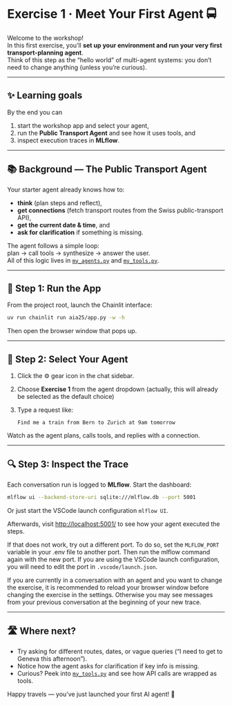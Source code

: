 # Exercise 1 · Meet Your First Agent 🚍

Welcome to the workshop!  
In this first exercise, you’ll **set up your environment and run your very first transport-planning agent**.  
Think of this step as the “hello world” of multi-agent systems: you don’t need to change anything (unless you’re curious).

------

## ✨ Learning goals

By the end you can

1. start the workshop app and select your agent,  
2. run the **Public Transport Agent** and see how it uses tools, and  
3. inspect execution traces in **MLflow**.

------

## 📚 Background — The Public Transport Agent

Your starter agent already knows how to:

- **think** (plan steps and reflect),
- **get connections** (fetch transport routes from the Swiss public-transport API),
- **get the current date & time**, and
- **ask for clarification** if something is missing.

The agent follows a simple loop:  
plan → call tools → synthesize → answer the user.  
All of this logic lives in [`my_agents.py`](./my_agents.py) and [`my_tools.py`](./my_tools.py).

------

## 🚶 Step 1: Run the App

From the project root, launch the Chainlit interface:

```bash
uv run chainlit run aia25/app.py -w -h
```

Then open the browser window that pops up.

------

## 🚄 Step 2: Select Your Agent

1. Click the ⚙️ gear icon in the chat sidebar.  
2. Choose **Exercise 1** from the agent dropdown (actually, this will already be selected as the default choice)
3. Type a request like:

   ```
   Find me a train from Bern to Zurich at 9am tomorrow
   ```

Watch as the agent plans, calls tools, and replies with a connection.

------

## 🔍 Step 3: Inspect the Trace

Each conversation run is logged to **MLflow**. Start the dashboard:

```bash
mlflow ui --backend-store-uri sqlite:///mlflow.db --port 5001
```

Or just start the VSCode launch configuration `mlflow UI`.

Afterwards, visit [http://localhost:5001/](http://localhost:5001/) to see how your agent executed the steps.

If that does not work, try out a different port. To do so, set the `MLFLOW_PORT` variable in your .env file to another port. Then run the mlflow command again with the new port. If you are using the VSCode launch configuration, you will need to edit the port in `.vscode/launch.json`.

If you are currently in a conversation with an agent and you want to change the exercise, it is recommended to reload your browser window before changing the exercise in the settings. Otherwise you may see messages from your previous conversation at the beginning of your new trace.

------

## 🛣️ Where next?

- Try asking for different routes, dates, or vague queries (“I need to get to Geneva this afternoon”).  
- Notice how the agent asks for clarification if key info is missing.  
- Curious? Peek into [`my_tools.py`](./my_tools.py) and see how API calls are wrapped as tools.

Happy travels — you’ve just launched your first AI agent! 🚉
